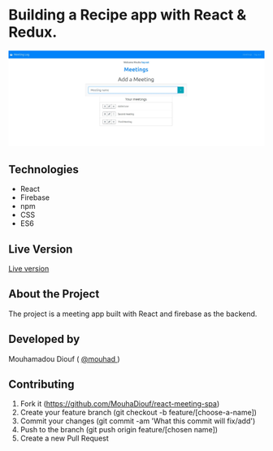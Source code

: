 # Building a Recipe app with React & Redux.
![screenshot](./src/pictures/meeting_screenshot.jpg)
## Technologies

- React
- Firebase
- npm
- CSS
- ES6

## Live Version 
<a href="https://meetingsmo.netlify.app/login" target="_blank" > Live version </a>

## About the Project

The project is a meeting app built with React and firebase as the backend.


## Developed by

Mouhamadou Diouf ( <a href="https://github.com/MouhaDiouf"> @mouhad </a>)


## Contributing

1. Fork it (https://github.com/MouhaDiouf/react-meeting-spa)
2. Create your feature branch (git checkout -b feature/[choose-a-name])
3. Commit your changes (git commit -am 'What this commit will fix/add')
4. Push to the branch (git push origin feature/[chosen name])
5. Create a new Pull Request
